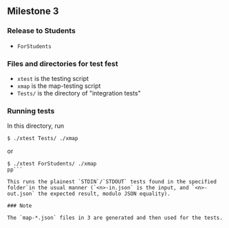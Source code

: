 ## Milestone 3

### Release to Students

- `ForStudents`

### Files and directories for test fest 

- `xtest` is the testing script 
- `xmap` is the map-testing script 
- `Tests/` is the directory of "integration tests"

### Running tests

In this directory, run 

```
$ ./xtest Tests/ ./xmap
```

or 

```
$ ./xtest ForStudents/ ./xmap
pp```

This runs the plainest `STDIN`/`STDOUT` tests found in the specified folder`in the usual manner (`<n>-in.json` is the input, and `<n>-out.json` the expected result, modulo JSON equality).  

### Note

The `map-*.json` files in 3 are generated and then used for the tests. 

